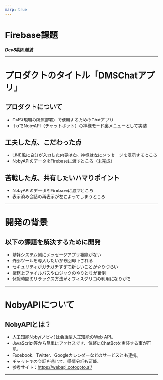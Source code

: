 ```yaml
---
marp: true
---
```


# Firebase課題

***Dev8期@難波***

---
# プロダクトのタイトル「DMSChatアプリ」
## プロダクトについて
- DMS(現職の所属部署）で使用するためのChatアプリ
- ＋αでNobyAPI（チャットボット）の神様モード裏メニューとして実装
## 工夫した点、こだわった点
- LINE風に自分が入力した内容は右、神様は左にメッセージを表示するところ
- NobyAPIのデータをFirebaseに渡すところ（未完成）
## 苦戦した点、共有したいハマりポイント
- NobyAPIのデータをFirebaseに渡すところ
- 表示済み会話の再表示が左によってしまうところ
---
# 開発の背景
## 以下の課題を解決するために開発
- 基幹システム側にメッセージアプリ機能がない
- 外部ツールを導入したいが毎回却下される
- セキュリティがガチガチすぎて新しいことがやりづらい
- 業務上ファイルパスやロジックのやりとりが面倒
- 休憩時間のリラックス方法がオフィスグリコの利用になりがち
---
# NobyAPIについて
## NobyAPIとは？
- 人工知能Noby(ノビィ)は会話型人工知能のWeb API。
- JavaScript等から簡単にアクセスでき、気軽にChatBotを実装する事が可能。
- Facebook、Twitter、Googleカレンダーなどのサービスとも連携。
- チャットでの会話を通じて、感情分析も可能。
- 参考サイト：https://webapi.cotogoto.ai/
---

